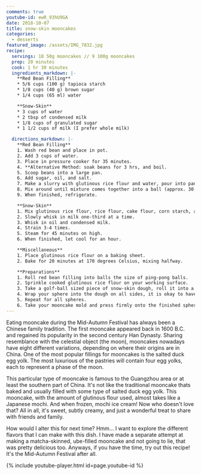 ```yaml
---
comments: true
youtube-id: ewR_93hU9GA
date: 2018-10-07
title: snow-skin mooncakes
categories:
  - desserts
featured_image: /assets/IMG_7832.jpg
recipe:
  servings: 18 50g mooncakes // 9 100g mooncakes
  prep: 20 minutes
  cook: 1 hr 30 minutes
  ingredients_markdown: |-
    **Red Bean Filling**
    * 5/6 cups (100 g) tapioca starch
    * 1/8 cups (40 g) brown sugar
    * 1/4 cups (65 ml) water

    **Snow-Skin**
    * 3 cups of water
    * 2 tbsp of condensed milk
    * 1/8 cups of granulated sugar
    * 1 1/2 cups of milk (I prefer whole milk)

  directions_markdown: |-
    **Red Bean Filling**
    1. Wash red bean and place in pot.
    2. Add 3 cups of water.
    3. Place in pressure cooker for 35 minutes.
    4. **Alternative Method: soak beans for 3 hrs, and boil.
    5. Scoop beans into a large pan.
    6. Add sugar, oil, and salt.
    7. Make a slurry with glutinous rice flour and water, pour into pan.
    8. Mix around until mixture comes together into a ball (approx. 30 minutes).
    9. When finished, refrigerate.

    **Snow-Skin**
    1. Mix glutinous rice flour, rice flour, cake flour, corn starch, and sugar.
    2. Slowly whisk in milk one-third at a time.
    3. Whisk in oil and condensed milk.
    4. Strain 3-4 times.
    5. Steam for 45 minutes on high.
    6. When finished, let cool for an hour.

    **Miscellaneous**
    1. Place glutinous rice flour on a baking sheet.
    2. Bake for 20 minutes at 170 degrees Celsius, mixing halfway.

    **Preparations**
    1. Roll red bean filling into balls the size of ping-pong balls.
    2. Sprinkle cooked glutinous rice flour on your working surface.
    3. Take a golf-ball sized piece of snow-skin dough, roll it into a sphere, and flatten until it is 1/2 cm thick.
    4. Wrap your sphere into the dough on all sides, it is okay to have excess dough.
    5. Repeat for all spheres.
    6. Take your mooncake mold and press firmly onto the finished sphere, hold for 5 seconds, then release.
---
```

Eating mooncake during the Mid-Autumn Festival has always been a Chinese family tradition. The first mooncake appeared back in 1600 B.C. and regained its popularity in the second century Han Dynasty. Sharing resemblance with the celestial object (the moon), mooncakes nowadays have eight different variations, depending on where their origins are in China. One of the most popular fillings for mooncakes is the salted duck egg yolk. The most luxurious of the pastries will contain four egg yolks, each to represent a phase of the moon.

This particular type of mooncake is famous to the Guangzhou area or at least the southern part of China. It's not like the traditional mooncake thats baked and usually filled with some type of salted duck egg yolk. This mooncake, with the amount of glutinous flour used, almost takes like a Japanese mochi. And when frozen, mochi ice cream! Now who doesn't love that? All in all, it's sweet, subtly creamy, and just a wonderful treat to share with friends and family.

How would I alter this for next time? Hmm... I want to explore the different flavors that I can make with this dish. I have made a separate attempt at making a matcha-skinned, ube-filled mooncake and not going to lie, that was pretty delicious too. Anyways, if you have the time, try out this recipe! It's the Mid-Autumn Festival after all.

{% include youtube-player.html id=page.youtube-id %}
